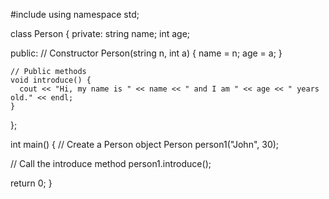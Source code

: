 #include <iostream>
using namespace std;

class Person {
  private:
    string name;
    int age;
  
  public:
    // Constructor
    Person(string n, int a) {
      name = n;
      age = a;
    }
  
    // Public methods
    void introduce() {
      cout << "Hi, my name is " << name << " and I am " << age << " years old." << endl;
    }
};

int main() {
  // Create a Person object
  Person person1("John", 30);
  
  // Call the introduce method
  person1.introduce();
  
  return 0;
}
